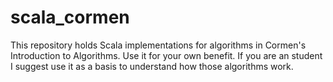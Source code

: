 # scala_cormen
This repository holds Scala implementations for algorithms in Cormen's Introduction to Algorithms. Use it for your own benefit.
If you are an student I suggest use it as a basis to understand how those algorithms work.
